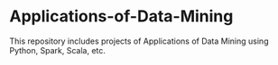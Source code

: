 # Applications-of-Data-Mining
This repository includes projects of Applications of Data Mining using Python, Spark, Scala, etc.
